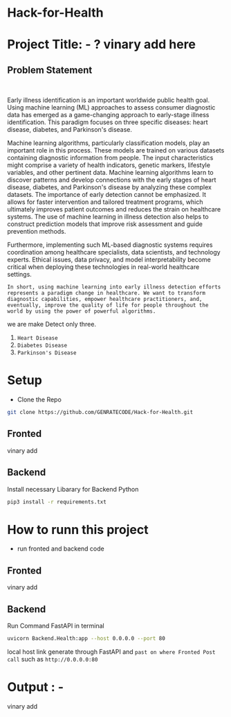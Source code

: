 # Hack-for-Health

<h1>Project Title: - ? vinary add here </h1>  
<h2>Problem Statement </h2> </br>

Early illness identification is an important worldwide public health goal. Using machine learning (ML) approaches to assess consumer diagnostic data has emerged as a game-changing approach to early-stage illness identification. This paradigm focuses on three specific diseases: heart disease, diabetes, and Parkinson's disease.

Machine learning algorithms, particularly classification models, play an important role in this process. These models are trained on various datasets containing diagnostic information from people. The input characteristics might comprise a variety of health indicators, genetic markers, lifestyle variables, and other pertinent data. Machine learning algorithms learn to discover patterns and develop connections with the early stages of heart disease, diabetes, and Parkinson's disease by analyzing these complex datasets.
The importance of early detection cannot be emphasized. It allows for faster intervention and tailored treatment programs, which ultimately improves patient outcomes and reduces the strain on healthcare systems. The use of machine learning in illness detection also helps to construct prediction models that improve risk assessment and guide prevention methods.

Furthermore, implementing such ML-based diagnostic systems requires coordination among healthcare specialists, data scientists, and technology experts. Ethical issues, data privacy, and model interpretability become critical when deploying these technologies in real-world healthcare settings.

`In short, using machine learning into early illness detection efforts represents a paradigm change in healthcare. We want to transform diagnostic capabilities, empower healthcare practitioners, and, eventually, improve the quality of life for people throughout the world by using the power of powerful algorithms.`

we are make Detect only three.

1. `Heart Disease `
2. `Diabetes Disease`
3. `Parkinson's Disease`

# Setup
* Clone the Repo

```sh 
git clone https://github.com/GENRATECODE/Hack-for-Health.git
```
<h2>Fronted</h2>

vinary add 

<h2>Backend</h2>
Install necessary Libarary for Backend  Python 


```sh
pip3 install -r requirements.txt
```

# How to runn this project 

* run fronted and backend code

<h2>Fronted</h2>

vinary add 
<h2>Backend</h2>
Run Command FastAPI  in terminal 

```sh 
uvicorn Backend.Health:app --host 0.0.0.0 --port 80
```

local host link generate through FastAPI and `past on where Fronted Post call` 
such as `http://0.0.0.0:80`

# Output : - 

vinary add 